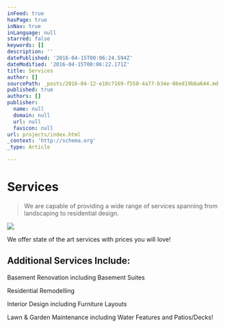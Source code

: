 ```yaml
---
inFeed: true
hasPage: true
inNav: true
inLanguage: null
starred: false
keywords: []
description: ''
datePublished: '2016-04-15T00:06:24.594Z'
dateModified: '2016-04-15T00:06:22.171Z'
title: Services
author: []
sourcePath: _posts/2016-04-12-e18c7169-f550-4a77-b34e-06ed19b6a644.md
published: true
authors: []
publisher:
  name: null
  domain: null
  url: null
  favicon: null
url: projects/index.html
_context: 'http://schema.org'
_type: Article

---
```

# Services

> We are capable of providing a wide range of services spanning from landscaping to residential design.

![](https://the-grid-user-content.s3-us-west-2.amazonaws.com/6a1e21f3-4290-4e6c-b333-6cf44a0a1df9.png)

We offer state of the art services with prices you will love!

## Additional Services Include:

Basement Renovation including Basement Suites

Residential Remodelling

Interior Design including Furniture Layouts

Lawn & Garden Maintenance including Water Features and Patios/Decks!